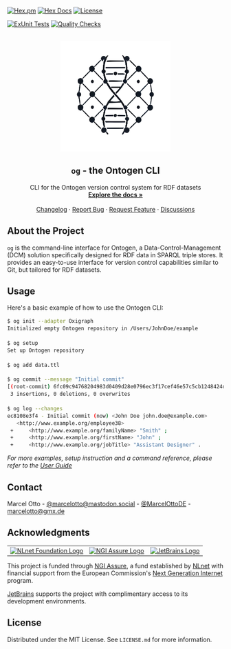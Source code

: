 [![Hex.pm](https://img.shields.io/hexpm/v/ontogen_cli.svg?style=flat-square)](https://hex.pm/packages/ontogen_cli)
[![Hex Docs](https://img.shields.io/badge/hex-docs-lightgreen.svg)](https://hexdocs.pm/ontogen_cli/)
[![License](https://img.shields.io/hexpm/l/ontogen_cli.svg)](https://github.com/ontogen/cli/blob/main/LICENSE.md)

[![ExUnit Tests](https://github.com/ontogen/cli/actions/workflows/elixir-build-and-test.yml/badge.svg)](https://github.com/ontogen/cli/actions/workflows/elixir-build-and-test.yml)
[![Quality Checks](https://github.com/ontogen/cli/actions/workflows/elixir-quality-checks.yml/badge.svg)](https://github.com/ontogen/cli/actions/workflows/elixir-quality-checks.yml)

<br />
<div align="center">
  <a href="https://ontogen.io">
    <img src="logo.png" alt="Logo" width="256" height="256">
  </a>

<h2 align="center"><code>og</code> - the Ontogen CLI</h2>

  <p align="center">
    CLI for the Ontogen version control system for RDF datasets
    <br />
    <a href="https://ontogen.io"><strong>Explore the docs »</strong></a>
    <br />
    <br />
    <a href="https://github.com/ontogen/cli/blob/main/CHANGELOG.md">Changelog</a>
    ·
    <a href="https://github.com/ontogen/cli/issues">Report Bug</a>
    ·
    <a href="https://github.com/ontogen/cli/issues">Request Feature</a>
    ·
    <a href="https://github.com/ontogen/ontogen/discussions">Discussions</a>
  </p>
</div>



## About the Project

`og` is the command-line interface for Ontogen, a Data-Control-Management (DCM) solution specifically designed for RDF data in SPARQL triple stores. It provides an easy-to-use interface for version control capabilities similar to Git, but tailored for RDF datasets.


## Usage

Here's a basic example of how to use the Ontogen CLI:

```sh
$ og init --adapter Oxigraph
Initialized empty Ontogen repository in /Users/JohnDoe/example

$ og setup
Set up Ontogen repository

$ og add data.ttl

$ og commit --message "Initial commit"
[(root-commit) 6fc09c94768204983d0409d28e0796ec3f17cef46e57c5cb1248424d3922040d] Initial commit
 3 insertions, 0 deletions, 0 overwrites

$ og log --changes
ec8108e3f4 - Initial commit (now) <John Doe john.doe@example.com>
   <http://www.example.org/employee38>
 +     <http://www.example.org/familyName> "Smith" ;
 +     <http://www.example.org/firstName> "John" ;
 +     <http://www.example.org/jobTitle> "Assistant Designer" .
```

_For more examples, setup instruction and a command reference, please refer to the [User Guide](https://ontogen.io/docs/user-guide/)_


## Contact

Marcel Otto - [@marcelotto@mastodon.social](https://mastodon.social/@marcelotto) - [@MarcelOttoDE](https://twitter.com/MarcelOttoDE) - marcelotto@gmx.de



## Acknowledgments

<table style="border: 0;">  
<tr>  
<td><a href="https://nlnet.nl/"><img src="https://nlnet.nl/logo/banner.svg" alt="NLnet Foundation Logo" height="100"></a></td>  
<td><a href="https://nlnet.nl/assure" ><img src="https://nlnet.nl/logo/NGI/NGIAssure.purpleblue.hex.svg" alt="NGI Assure Logo" height="150"></a></td>  
<td><a href="https://www.jetbrains.com/?from=RDF.ex"><img src="https://resources.jetbrains.com/storage/products/company/brand/logos/jb_beam.svg" alt="JetBrains Logo" height="150"></a></td>  
</tr>  
</table>  

This project is funded through [NGI Assure](https://nlnet.nl/assure), a fund established by [NLnet](https://nlnet.nl/) with financial support from the European Commission's [Next Generation Internet](https://ngi.eu/) program.

[JetBrains](https://www.jetbrains.com/?from=RDF.ex) supports the project with complimentary access to its development environments.


## License

Distributed under the MIT License. See `LICENSE.md` for more information.
